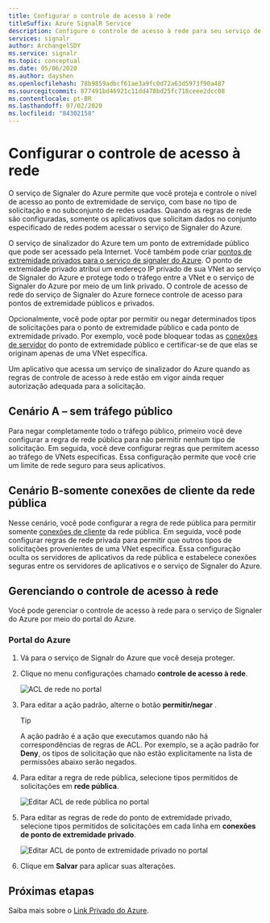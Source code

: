 ```yaml
---
title: Configurar o controle de acesso à rede
titleSuffix: Azure SignalR Service
description: Configure o controle de acesso à rede para seu serviço de Signaler do Azure.
services: signalr
author: ArchangelSDY
ms.service: signalr
ms.topic: conceptual
ms.date: 05/06/2020
ms.author: dayshen
ms.openlocfilehash: 78b9859adbcf61ae3a9fc0d72a63d5973f90a487
ms.sourcegitcommit: 877491bd46921c11dd478bd25fc718ceee2dcc08
ms.contentlocale: pt-BR
ms.lasthandoff: 07/02/2020
ms.locfileid: "84302158"
---
```

# <a name="configure-network-access-control"></a>Configurar o controle de acesso à rede

O serviço de Signaler do Azure permite que você proteja e controle o nível de acesso ao ponto de extremidade de serviço, com base no tipo de solicitação e no subconjunto de redes usadas. Quando as regras de rede são configuradas, somente os aplicativos que solicitam dados no conjunto especificado de redes podem acessar o serviço de Signaler do Azure.

O serviço de sinalizador do Azure tem um ponto de extremidade público que pode ser acessado pela Internet. Você também pode criar [pontos de extremidade privados para o serviço de signaler do Azure](howto-private-endpoints.md). O ponto de extremidade privado atribui um endereço IP privado de sua VNet ao serviço de Signaler do Azure e protege todo o tráfego entre a VNet e o serviço de Signaler do Azure por meio de um link privado. O controle de acesso de rede do serviço de Signaler do Azure fornece controle de acesso para pontos de extremidade públicos e privados.

Opcionalmente, você pode optar por permitir ou negar determinados tipos de solicitações para o ponto de extremidade público e cada ponto de extremidade privado. Por exemplo, você pode bloquear todas as [conexões de servidor](signalr-concept-internals.md#server-connections) do ponto de extremidade público e certificar-se de que elas se originam apenas de uma VNet específica.

Um aplicativo que acessa um serviço de sinalizador do Azure quando as regras de controle de acesso à rede estão em vigor ainda requer autorização adequada para a solicitação.

## <a name="scenario-a---no-public-traffic"></a>Cenário A – sem tráfego público

Para negar completamente todo o tráfego público, primeiro você deve configurar a regra de rede pública para não permitir nenhum tipo de solicitação. Em seguida, você deve configurar regras que permitem acesso ao tráfego de VNets específicas. Essa configuração permite que você crie um limite de rede seguro para seus aplicativos.

## <a name="scenario-b---only-client-connections-from-public-network"></a>Cenário B-somente conexões de cliente da rede pública

Nesse cenário, você pode configurar a regra de rede pública para permitir somente [conexões de cliente](signalr-concept-internals.md#client-connections) da rede pública. Em seguida, você pode configurar regras de rede privada para permitir que outros tipos de solicitações provenientes de uma VNet específica. Essa configuração oculta os servidores de aplicativos da rede pública e estabelece conexões seguras entre os servidores de aplicativos e o serviço de Signaler do Azure.

## <a name="managing-network-access-control"></a>Gerenciando o controle de acesso à rede

Você pode gerenciar o controle de acesso à rede para o serviço de Signaler do Azure por meio do portal do Azure.

### <a name="azure-portal"></a>Portal do Azure

1. Vá para o serviço de Signalr do Azure que você deseja proteger.

1. Clique no menu configurações chamado **controle de acesso à rede**.

    ![ACL de rede no portal](media/howto-network-access-control/portal.png)

1. Para editar a ação padrão, alterne o botão **permitir/negar** .

    > [!TIP]
    > A ação padrão é a ação que executamos quando não há correspondências de regras de ACL. Por exemplo, se a ação padrão for **Deny**, os tipos de solicitação que não estão explicitamente na lista de permissões abaixo serão negados.

1. Para editar a regra de rede pública, selecione tipos permitidos de solicitações em **rede pública**.

    ![Editar ACL de rede pública no portal ](media/howto-network-access-control/portal-public-network.png)

1. Para editar as regras de rede do ponto de extremidade privado, selecione tipos permitidos de solicitações em cada linha em **conexões de ponto de extremidade privado**.

    ![Editar ACL de ponto de extremidade privado no portal ](media/howto-network-access-control/portal-private-endpoint.png)

1. Clique em **Salvar** para aplicar suas alterações.

## <a name="next-steps"></a>Próximas etapas

Saiba mais sobre o [Link Privado do Azure](/azure/private-link/private-link-overview).
